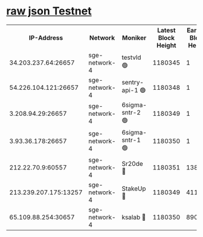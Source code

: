 
[raw json Testnet](https://rpc-check.sget.stavr.tech/sget/rpc-sget-result.json)
=


<table><tr><th>IP-Address</th><th>Network</th><th>Moniker</th><th>Latest Block Height</th><th>Earliest Block Height</th><th>Catching Up</th><th>Tx Index</th><th>Voting Power</th><th>Scan Time</th></tr><tr><td>34.203.237.64:26657</td><td>sge-network-4</td><td>testvld 🟢</td><td>1180345</td><td>1</td><td>False</td><td>on</td><td>0</td><td>2024-01-19T22:32:27.439911697UTC</td></tr><tr><td>54.226.104.121:26657</td><td>sge-network-4</td><td>sentry-api-1 🟢</td><td>1180348</td><td>1</td><td>False</td><td>on</td><td>0</td><td>2024-01-19T22:32:42.414498823UTC</td></tr><tr><td>3.208.94.29:26657</td><td>sge-network-4</td><td>6sigma-sntr-2 🟢</td><td>1180349</td><td>1</td><td>False</td><td>on</td><td>0</td><td>2024-01-19T22:32:52.494836607UTC</td></tr><tr><td>3.93.36.178:26657</td><td>sge-network-4</td><td>6sigma-sntr-1 🟢</td><td>1180350</td><td>1</td><td>False</td><td>on</td><td>0</td><td>2024-01-19T22:32:55.240051003UTC</td></tr><tr><td>212.22.70.9:60557</td><td>sge-network-4</td><td>Sr20de 🔴</td><td>1180351</td><td>138001</td><td>False</td><td>on</td><td>104</td><td>2024-01-19T22:33:00.162611666UTC</td></tr><tr><td>213.239.207.175:13257</td><td>sge-network-4</td><td>StakeUp 🔴</td><td>1180349</td><td>411001</td><td>False</td><td>off</td><td>100</td><td>2024-01-19T22:32:51.481055066UTC</td></tr><tr><td>65.109.88.254:30657</td><td>sge-network-4</td><td>ksalab 🔴</td><td>1180350</td><td>890001</td><td>False</td><td>off</td><td>1148</td><td>2024-01-19T22:32:57.683602735UTC</td></tr></table>
